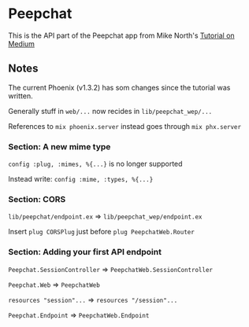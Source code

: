 # Peepchat

This is the API part of the Peepchat app from Mike North's [Tutorial on Medium](https://medium.com/peep-stack/building-a-performant-web-app-with-ember-fastboot-and-phoenix-part-1-fa1241654308)

## Notes

The current Phoenix (v1.3.2) has som changes since the tutorial was written.

Generally stuff in `web/...` now recides in `lib/peepchat_wep/...`

References to `mix phoenix.server` instead goes through `mix phx.server`

### Section: A new mime type

`config :plug, :mimes, %{...}` is no longer supported

Instead write: `config :mime, :types, %{...}`


### Section: CORS

`lib/peepchat/endpoint.ex` => `lib/peepchat_wep/endpoint.ex`

Insert `plug CORSPlug` just before `plug PeepchatWeb.Router`

### Section: Adding your first API endpoint

`Peepchat.SessionController` => `PeepchatWeb.SessionController`

`Peepchat.Web` => `PeepchatWeb`

`resources "session"...` => `resources "/session"...`

`Peepchat.Endpoint` => `PeepchatWeb.Endpoint`
